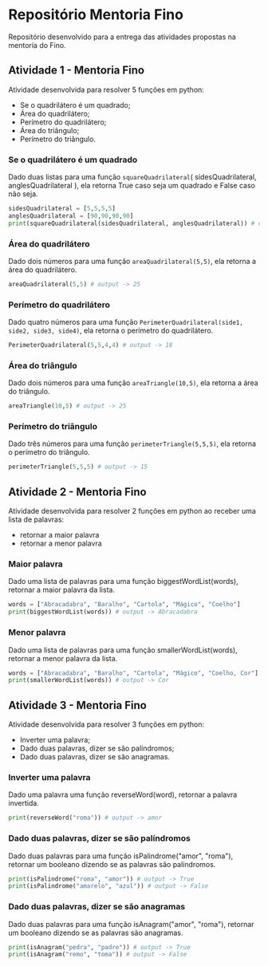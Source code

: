 # Repositório Mentoria Fino
Repositório desenvolvido para a entrega das atividades propostas na mentoría do Fino.


## Atividade 1 - Mentoria Fino
Atividade desenvolvida para resolver 5 funções em python:
- Se o quadrilátero é um quadrado;
- Área do quadrilátero;
- Perímetro do quadrilátero;
- Área do triângulo;
- Perímetro do triângulo.

### Se o quadrilátero é um quadrado
Dado duas listas para uma função `squareQuadrilateral`( sidesQuadrilateral, anglesQuadrilateral ), ela retorna True caso seja um quadrado e False caso não seja.
```python
sidesQuadrilateral = [5,5,5,5]
anglesQuadrilateral = [90,90,90,90]
print(squareQuadrilateral(sidesQuadrilateral, anglesQuadrilateral)) # output -> True
```

### Área do quadrilátero
Dado dois números para uma função `areaQuadrilateral(5,5)`, ela retorna a área do quadrilátero.
```python
areaQuadrilateral(5,5) # output -> 25
```

### Perímetro do quadrilátero
Dado quatro números para uma função `PerimeterQuadrilateral(side1, side2, side3, side4)`, ela retorna o perímetro do quadrilátero.
```python
PerimeterQuadrilateral(5,5,4,4) # output -> 18
```

### Área do triângulo
Dado dois números para uma função `areaTriangle(10,5)`, ela retorna a área do triângulo.
```python
areaTriangle(10,5) # output -> 25
```

### Perímetro do triângulo
Dado três números para uma função `perimeterTriangle(5,5,5)`, ela retorna o perímetro do triângulo.
```python
perimeterTriangle(5,5,5) # output -> 15
```


## Atividade 2 - Mentoria Fino
Atividade desenvolvida para resolver 2 funções em python ao receber uma lista de palavras:
- retornar a maior palavra
- retornar a menor palavra

### Maior palavra
Dado uma lista de palavras para uma função biggestWordList(words), retornar a maior palavra da lista.
```python
words = ["Abracadabra", "Baralho", "Cartola", "Mágico", "Coelho"]
print(biggestWordList(words)) # output -> Abracadabra
```

### Menor palavra
Dado uma lista de palavras para uma função smallerWordList(words), retornar a menor palavra da lista.
```python
words = ["Abracadabra", "Baralho", "Cartola", "Mágico", "Coelho, Cor"]
print(smallerWordList(words)) # output -> Cor
```

## Atividade 3 - Mentoria Fino
Atividade desenvolvida para resolver 3 funções em python:
- Inverter uma palavra;
- Dado duas palavras, dizer se são palíndromos;
- Dado duas palavras, dizer se são anagramas.

### Inverter uma palavra
Dado uma palavra uma função reverseWord(word), retornar a palavra invertida.
```python
print(reverseWord("roma")) # output -> amor
```

### Dado duas palavras, dizer se são palíndromos
Dado duas palavras para uma função isPalindrome("amor", "roma"), retornar um booleano dizendo se as palavras são palíndromos.
```python
print(isPalindrome("roma", "amor")) # output -> True
print(isPalindrome("amarelo", "azul")) # output -> False
```

### Dado duas palavras, dizer se são anagramas
Dado duas palavras para uma função isAnagram("amor", "roma"), retornar um booleano dizendo se as palavras são anagramas.
```python
print(isAnagram("pedra", "padre")) # output -> True
print(isAnagram("remo", "toma")) # output -> False
```
